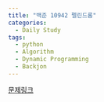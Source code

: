 ```yaml
---
title: "백준 10942 펠린드롬"
categories:
  - Daily Study
tags:
  - python
  - Algorithm
  - Dynamic Programming
  - Backjon
---
```



[문제링크](https://www.acmicpc.net/problem/10942)


<script src="https://gist.github.com/ec9858c5e24a6cf180fb094bc3405490.js"></script>